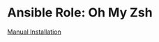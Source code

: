Ansible Role: Oh My Zsh
=======================

[manual_inst]: https://github.com/ohmyzsh/ohmyzsh#manual-installation

[Manual Installation][manual_inst]
